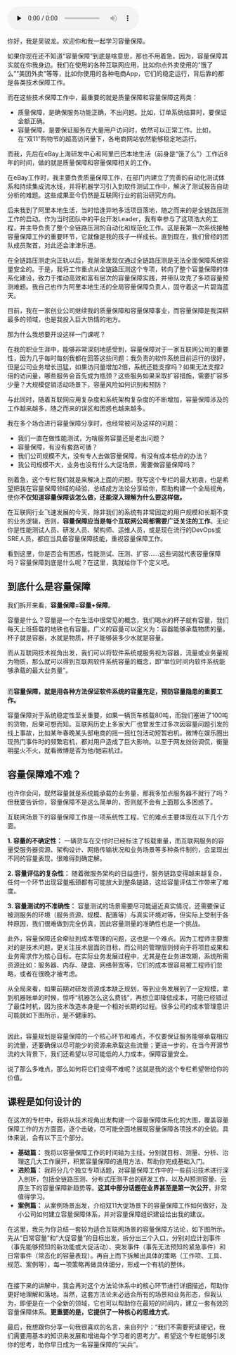 <audio id="audio" title="开篇词 | 互联网时代，人人肩负容量保障的职责" controls="" preload="none"><source id="mp3" src="https://static001.geekbang.org/resource/audio/yy/16/yy660bbc72f02b862d97873f49f87116.mp3"></audio>

你好，我是吴骏龙。欢迎你和我一起学习容量保障。

如果你现在还不知道“容量保障”到底是啥意思，那也不用着急。因为，容量保障其实就在你我身边。我们在使用的各种互联网应用，比如你点外卖使用的“饿了么”“美团外卖”等等，比如你使用的各种电商App，它们的稳定运行，背后靠的都是各类技术保障工作。

而在这些技术保障工作中，最重要的就是质量保障和容量保障这两类：

- 质量保障，是确保服务功能正确，不出问题。比如，订单系统结算时，要保证金额正确。
- 容量保障，是要保证服务在大量用户访问时，依然可以正常工作。比如，在“双11”购物节的超高访问量下，各电商网站依然能够稳定地运行。

而我，先后在eBay上海研发中心和阿里巴巴本地生活（前身是“饿了么”）工作近8年的时间，做的就是质量保障和容量保障相关的工作。

在eBay工作时，我主要负责质量保障工作，在部门内建立了完善的自动化测试体系和持续集成流水线，并将机器学习引入到软件测试工作中，解决了测试报告自动分析的难题。这些成果至今仍然是互联网行业的前沿研究方向。

后来我到了阿里本地生活，当时恰逢异地多活项目落地，随之而来的是全链路压测工作的启动。作为当时团队中的平台开发Leader，我有幸参与了这项浩大的工程，并主导负责了整个全链路压测的自动化和规范化工作。这是我第一次系统接触容量保障工作的重要环节，它就像是我的孩子一样成长。直到现在，我们曾经的团队成员聚首，对此还会津津乐道。

在全链路压测走向正轨以后，我渐渐发现仅通过全链路压测是无法全面保障系统容量安全的。于是，我将工作重点从全链路压测这个专项，转向了整个容量保障的体系化建设，致力于推动高效和富有层次的容量保障实践，并带队攻克了多项容量预测难题。我自己也作为阿里本地生活的全局容量保障负责人，固守着这一片碧海蓝天。

目前，我在一家创业公司继续我的质量保障和容量保障事业，而容量保障是我深耕最多的领域，也是我投入巨大热情的地方。

那为什么我想要开设这样一门课呢？

在我的职业生涯中，能够非常深刻地感受到，容量保障对于一家互联网公司的重要性，因为几乎每时每刻我都在回答这些问题：我负责的软件系统目前运行的很好，但是公司业务增长迅猛，如果访问量增加2倍，系统还能支撑吗？如果无法支撑2倍的访问量，哪些服务会首先成为瓶颈？这些服务如果采取扩容措施，需要扩容多少量？大规模促销活动场景下，容量风险如何识别和预防？

与此同时，随着互联网应用复杂度和系统架构复杂度的不断增加，容量保障涉及的工作越来越多，随之而来的误区和困惑也越来越多。

我在多个场合进行容量保障分享时，也经常被问及这样的问题：

- 我们一直在做性能测试，为啥服务容量还是老出问题？
- 容量保障，有没有套路可循？
- 我们公司规模不大，没有专人去做容量保障，有没有成本低点的办法？
- 我公司规模不大，业务也没有什么大促场景，需要做容量保障吗？

别着急，这个专栏我们就是来解决上面的问题。我写这个专栏的最大初衷，也是希望把我在容量保障领域的经验，总结成方法论分享给你，帮助构建一个全局视角，使你**不仅知道容量保障该怎么做，还能深入理解为什么要这样做。**

在互联网行业飞速发展的今天，除非我们的系统有非常固定的用户规模和长期不变的业务逻辑，否则，**容量保障应当是每个互联网公司都需要广泛关注的工作**。无论你是性能测试人员、研发人员、架构师、运维人员，或是现在流行的DevOps或SRE人员，都应当具备容量保障技能，重视容量保障工作。

看到这里，你是否会有困惑，性能测试、压测、扩容……这些词就代表容量保障吗？容量保障到底是什么呢？在这里，我就给你下个定义吧。

## 到底什么是容量保障

我们拆开来看，**容量保障=容量+保障**。

容量是什么？容量是一个在生活中很常见的概念，我们喝水的杯子就有容量，我们每天上班搭载的地铁也有容量。广义的容量可以定义为：容器能够承载物质的量。杯子就是容器，水就是物质，杯子能够装多少水就是容量。

而从互联网技术视角出发，我们可以将软件系统或服务视为容器，流量或业务量视为物质，那么就可以得到互联网软件系统容量的概念，即“单位时间内软件系统能够承载的最大业务量”。

<img src="https://static001.geekbang.org/resource/image/11/de/1171b3aef0b54af7d5aedd9ayyfe12de.jpeg" alt="">

而**容量保障，就是用各种方法保证软件系统的容量充足，预防容量隐患的重要工作。**

容量保障对于系统稳定性至关重要，如果一辆货车核载80吨，而我们塞进了100吨的货物，后果可想而知。互联网历史上多家大厂也曾发生过多次因容量问题引发的线上事故，比如某年春晚某头部电商的摇一摇红包活动短暂宕机，微博在娱乐圈出现热门事件时的频繁宕机，都对用户造成了巨大影响。以至于网友纷纷调侃，衡量明星火不火，就看微博是否为他/她宕机过。

## 容量保障难不难？

也许你会问，既然容量就是系统能承载的业务量，那我多加点服务器不就行了吗？但我要告诉你，容量保障不是这么简单的，否则就不会有上面那么多困惑了。

互联网场景下的容量保障工作是一项系统性工程，它的难点主要体现在以下几个方面。

**1. 容量的不确定性：** 一辆货车在交付时已经标注了核载重量，而互联网服务的容量受服务器资源、架构设计、网络传输状况和业务场景等多种条件制约，会呈现出不同的容量表现，很难得到确定解。

**2. 容量评估的复杂性：** 随着微服务架构的日益盛行，服务链路变得越来越复杂，任何一个环节出现容量瓶颈都有可能放大到整条链路，这给容量评估工作带来了难度。

**3. 容量测试的不准确性：** 容量测试的场景需要尽可能逼近真实情况，还需要保证被测服务的环境（服务资源、规模、配置等）与真实环境对等，但实际上受制于各种原因，我们很难做到完全仿真，因此容量测量的准确性也是一个挑战。

此外，容量保障还会牵扯到成本管理的问题，这也是一个难点。因为工程师主要面对的是技术问题，更关注技术层面的目标，而公司的管理层则倾向于将项目成果和业务需求作为核心目标。在实际业务发展过程中，尤其是在业务进攻期，系统所需资源比如：服务器、内存、硬盘、网络带宽等，它们的成本很容易被工程师们忽略，或者在很晚才被考虑。

从全局来看，如果前期对研发资源成本缺乏规划，等到业务发展到了一定规模，拿到机器账单的时候，惊呼“机器怎么这么费钱”，再想立即降低成本，可能已经错过了最佳时机，因为技术改造本身是一个相对长期的过程。很多公司的成本管理意识可能就如下图所示，是不健康的。

<img src="https://static001.geekbang.org/resource/image/b9/90/b99cc9cfeaefd47b9cf08e5be3678c90.png" alt="">

因此，容量规划是容量保障的一个核心环节和难点，不仅要保证服务能够承载相应的流量，还要确保以尽可能少的资源来承载这些流量；更进一步的，在当今开源节流的大背景下，我们还希望以尽可能低的人力成本，保障容量安全。

说了那么多难点，那么如何将它们变得不难呢？这就是我的这个专栏希望带给你的价值。

## 课程是如何设计的

在这次的专栏中，我将从技术视角出发构建一个容量保障体系化的大图，覆盖容量保障工作的方方面面，逐个击破，尽可能全面地展现容量保障各项技术的全貌。具体来说，会有以下三个部分。

- **基础篇：** 我将以容量保障工作的时间轴为主线，分别就目标、测量、分析、治理这几大工作展开，积累容量保障的通用方法，帮助你完成基础入门。
- **进阶篇：** 我将分几个独立专项话题，对容量保障工作中的一些前沿技术进行深入剖析，包括全链路压测、分布式压测平台的研发工作，以及AI预测容量、云原生下的容量保障新趋势等。**这其中部分话题在业界甚至是<strong><strong>第一**</strong>次公开</strong>，非常值得学习。
- **案例篇：** 从案例场景出发，介绍双11大促场景下的容量保障工作如何做好，及小公司如何建立容量保障体系，并对容量保障组织建设给出我的建议。

在这里，我先为你总结一套较为适合互联网场景的容量保障方法论，如下图所示。先从“日常容量”和“大促容量”的目标出发，拆分出三个入口，分别对应计划事件（事先能够预知的新功能或大促活动）、突发事件（事先无法预知的紧急事件）和日常事件（常态化的容量表现）。再自上而下拆解出具体的策略（工作项、工具、规范、案例等），每一项策略再做具体细分，形成一个有机的整体。

<img src="https://static001.geekbang.org/resource/image/5b/7d/5bf22a0a47071ab80def7e88f4e3f67d.png" alt="">

在接下来的讲解中，我会再对这个方法论体系中的核心环节进行详细描述，帮助你更好地理解和落地。当然，这套方法论未必适合所有的场景和业务形态，但我认为，即便是在一个全新的领域，它也可以帮助你在最短的时间内，建立一套有效的容量保障体系。**更重要的是，它提供了一种核心的思维方式**。

最后，我想跟你分享一句我很喜欢的名言，来自列宁：“我们不需要死读硬记，我们需要用基本的知识来发展和增进每个学习者的思考力”。希望这个专栏能够引发你的思考，助你早日成为一名容量保障的“尖兵”。
